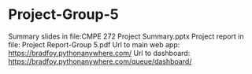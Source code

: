 # Project-Group-5
Summary slides in file:CMPE 272 Project Summary.pptx 
Project report in file: Project Report-Group 5.pdf 
Url to main web app: https://bradfoy.pythonanywhere.com/
Url to dashboard: https://bradfoy.pythonanywhere.com/queue/dashboard/
